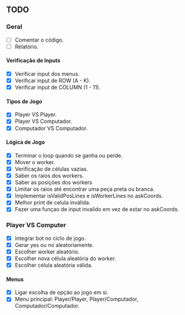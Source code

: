## TODO

### Geral
- [ ] Comentar o código.
- [ ] Relatório.

#### Verificação de Inputs
- [x] Verificar input dos menus.
- [x] Verificar input de ROW (A - K).
- [x] Verificar input de COLUMN (1 - 11).

#### Tipos de Jogo
- [x] Player VS Player.
- [x] Player VS Computador.
- [x] Computador VS Computador.

#### Lógica de Jogo
- [x] Terminar o loop quando se ganha ou perde.
- [x] Mover o worker.
- [x] Verificação de células vazias.
- [x] Saber os raios dos workers.
- [x] Saber as posições dos workers
- [x] Limitar os raios até encontrar uma peça preta ou branca.
- [x] Implementar isValidPosLines e isWorkerLines no askCoords.
- [x] Melhor print de celula inválida.
- [x] Fazer uma funçao de input invalido em vez de estar no askCoords.

### Player VS Computer
- [x] Integrar bot no ciclo de jogo.
- [x] Gerar yes ou no aleatoriamente.
- [x] Escolher worker aleatório.
- [x] Escolher nova célula aleatória do worker.
- [x] Escolher célula aleatória válida.

#### Menus
- [x] Ligar escolha de opção ao jogo em si.
- [x] Menu principal: Player/Player, Player/Computador, Computador/Computador.
